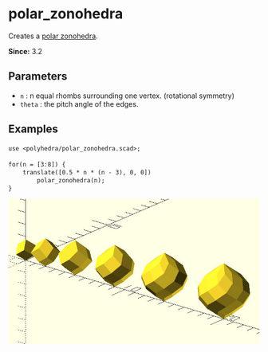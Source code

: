 # polar_zonohedra

Creates a [polar zonohedra](https://mathworld.wolfram.com/PolarZonohedron.html).

**Since:** 3.2

## Parameters

- `n` : n equal rhombs surrounding one vertex. (rotational symmetry)
- `theta` : the pitch angle of the edges.

## Examples

	use <polyhedra/polar_zonohedra.scad>;

	for(n = [3:8]) {
		translate([0.5 * n * (n - 3), 0, 0])
			polar_zonohedra(n);
	}

![polar_zonohedra](images/lib3x-polyhedra_polar_zonohedra-1.JPG)


